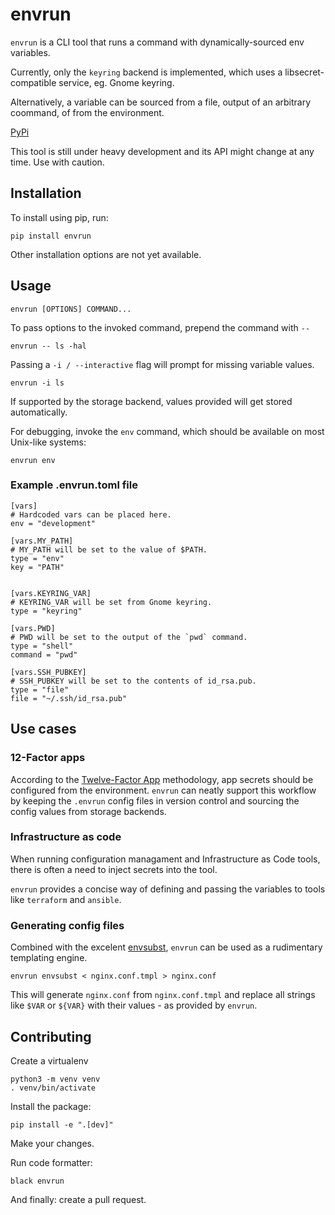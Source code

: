 # envrun

`envrun` is a CLI tool that runs a command with dynamically-sourced env variables.

Currently, only the `keyring` backend is implemented, which uses a libsecret-compatible service, eg. Gnome keyring.

Alternatively, a variable can be sourced from a file, output of an arbitrary coommand, of from the environment.

[PyPi](https://pypi.org/project/envrun/)

This tool is still under heavy development and its API might change at any time. Use with caution.


## Installation
To install using pip, run:

    pip install envrun

Other installation options are not yet available.


## Usage

    envrun [OPTIONS] COMMAND...


To pass options to the invoked command, prepend the command with `--`

    envrun -- ls -hal


Passing a `-i / --interactive` flag will prompt for missing variable values.

    envrun -i ls

If supported by the storage backend, values provided will get stored automatically.


For debugging, invoke the `env` command, which should be available on most Unix-like systems:

    envrun env


### Example .envrun.toml file

    [vars]
    # Hardcoded vars can be placed here.
    env = "development"

    [vars.MY_PATH]
    # MY_PATH will be set to the value of $PATH.
    type = "env"
    key = "PATH"


    [vars.KEYRING_VAR]
    # KEYRING_VAR will be set from Gnome keyring.
    type = "keyring"

    [vars.PWD]
    # PWD will be set to the output of the `pwd` command.
    type = "shell"
    command = "pwd"

    [vars.SSH_PUBKEY]
    # SSH_PUBKEY will be set to the contents of id_rsa.pub.
    type = "file"
    file = "~/.ssh/id_rsa.pub"


## Use cases
### 12-Factor apps
According to the [Twelve-Factor App](https://12factor.net/) methodology, app secrets should be configured from the environment.
`envrun` can neatly support this workflow by keeping the `.envrun` config files in version control and sourcing the config values
from storage backends.

### Infrastructure as code
When running configuration managament and Infrastructure as Code tools, there is often a need to inject secrets into the tool.

`envrun` provides a concise way of defining and passing the variables to tools like `terraform` and `ansible`.

### Generating config files
Combined with the excelent [envsubst](https://linux.die.net/man/1/envsubst), `envrun` can be used as a rudimentary templating engine.

    envrun envsubst < nginx.conf.tmpl > nginx.conf

This will generate `nginx.conf` from `nginx.conf.tmpl` and replace all strings like `$VAR` or `${VAR}` with their values - as provided by `envrun`.

## Contributing
Create a virtualenv

    python3 -m venv venv
    . venv/bin/activate

Install the package:

    pip install -e ".[dev]"

Make your changes.

Run code formatter:

    black envrun

And finally: create a pull request.
